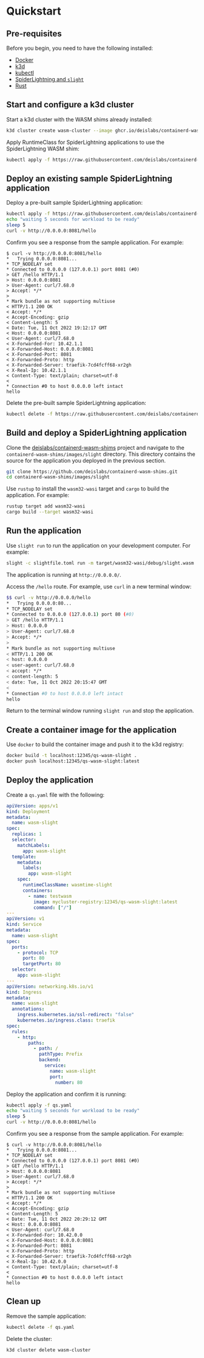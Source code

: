 # Quickstart

## Pre-requisites
Before you begin, you need to have the following installed:

- [Docker](https://docs.docker.com/install/)
- [k3d](https://k3d.io/v5.4.6/#installation)
- [kubectl](https://kubernetes.io/docs/tasks/tools/#kubectl)
- [SpiderLightning and `slight`](https://github.com/deislabs/spiderlightning#spiderlightning-or-slight)
- [Rust](https://www.rust-lang.org/tools/install)

## Start and configure a k3d cluster

Start a k3d cluster with the WASM shims already installed:

```bash
k3d cluster create wasm-cluster --image ghcr.io/deislabs/containerd-wasm-shims/examples/k3d:latest -p "8081:80@loadbalancer" --agents 2 --registry-create mycluster-registry:12345
```

Apply RuntimeClass for SpiderLightning applications to use the SpiderLightning WASM shim:

```bash
kubectl apply -f https://raw.githubusercontent.com/deislabs/containerd-wasm-shims/main/deployments/workloads/slight/runtime.yaml
```

## Deploy an existing sample SpiderLightning application

Deploy a pre-built sample SpiderLightning application:

```bash
kubectl apply -f https://raw.githubusercontent.com/deislabs/containerd-wasm-shims/main/deployments/workloads/slight/workload.yaml
echo "waiting 5 seconds for workload to be ready"
sleep 5
curl -v http://0.0.0.0:8081/hello
```

Confirm you see a response from the sample application. For example:

```output
$ curl -v http://0.0.0.0:8081/hello
*   Trying 0.0.0.0:8081...
* TCP_NODELAY set
* Connected to 0.0.0.0 (127.0.0.1) port 8081 (#0)
> GET /hello HTTP/1.1
> Host: 0.0.0.0:8081
> User-Agent: curl/7.68.0
> Accept: */*
> 
* Mark bundle as not supporting multiuse
< HTTP/1.1 200 OK
< Accept: */*
< Accept-Encoding: gzip
< Content-Length: 5
< Date: Tue, 11 Oct 2022 19:12:17 GMT
< Host: 0.0.0.0:8081
< User-Agent: curl/7.68.0
< X-Forwarded-For: 10.42.1.1
< X-Forwarded-Host: 0.0.0.0:8081
< X-Forwarded-Port: 8081
< X-Forwarded-Proto: http
< X-Forwarded-Server: traefik-7cd4fcff68-xr2gh
< X-Real-Ip: 10.42.1.1
< Content-Type: text/plain; charset=utf-8
< 
* Connection #0 to host 0.0.0.0 left intact
hello
```

Delete the pre-built sample SpiderLightning application:

```bash
kubectl delete -f https://raw.githubusercontent.com/deislabs/containerd-wasm-shims/main/deployments/workloads/slight/workload.yaml
```

## Build and deploy a SpiderLightning application

Clone the [deislabs/containerd-wasm-shims](https://github.com/deislabs/containerd-wasm-shims) project and navigate to the `containerd-wasm-shims/images/slight` directory. This directory contains the source for the application you deployed in the previous section.

```bash
git clone https://github.com/deislabs/containerd-wasm-shims.git
cd containerd-wasm-shims/images/slight
```

Use `rustup` to install the `wasm32-wasi` target and `cargo` to build the application. For example:

```bash
rustup target add wasm32-wasi
cargo build --target wasm32-wasi
```

## Run the application

Use `slight run` to run the application on your development computer. For example:

```bash
slight -c slightfile.toml run -m target/wasm32-wasi/debug/slight.wasm
```

The application is running at `http://0.0.0.0/`.

Access the `/hello` route. For example, use `curl` in a new terminal window:

```bash
$$ curl -v http://0.0.0.0/hello
*   Trying 0.0.0.0:80...
* TCP_NODELAY set
* Connected to 0.0.0.0 (127.0.0.1) port 80 (#0)
> GET /hello HTTP/1.1
> Host: 0.0.0.0
> User-Agent: curl/7.68.0
> Accept: */*
> 
* Mark bundle as not supporting multiuse
< HTTP/1.1 200 OK
< host: 0.0.0.0
< user-agent: curl/7.68.0
< accept: */*
< content-length: 5
< date: Tue, 11 Oct 2022 20:15:47 GMT
< 
* Connection #0 to host 0.0.0.0 left intact
hello
```

Return to the terminal window running `slight run` and stop the application.

## Create a container image for the application

Use `docker` to build the container image and push it to the k3d registry:

```bash
docker build -t localhost:12345/qs-wasm-slight .
docker push localhost:12345/qs-wasm-slight:latest
```

## Deploy the application

Create a `qs.yaml` file with the following:

```yml
apiVersion: apps/v1
kind: Deployment
metadata:
  name: wasm-slight
spec:
  replicas: 1
  selector:
    matchLabels:
      app: wasm-slight
  template:
    metadata:
      labels:
        app: wasm-slight
    spec:
      runtimeClassName: wasmtime-slight
      containers:
        - name: testwasm
          image: mycluster-registry:12345/qs-wasm-slight:latest
          command: ["/"]
---
apiVersion: v1
kind: Service
metadata:
  name: wasm-slight
spec:
  ports:
    - protocol: TCP
      port: 80
      targetPort: 80
  selector:
    app: wasm-slight
---
apiVersion: networking.k8s.io/v1
kind: Ingress
metadata:
  name: wasm-slight
  annotations:
    ingress.kubernetes.io/ssl-redirect: "false"
    kubernetes.io/ingress.class: traefik
spec:
  rules:
    - http:
        paths:
          - path: /
            pathType: Prefix
            backend:
              service:
                name: wasm-slight
                port:
                  number: 80
```

Deploy the application and confirm it is running:

```bash
kubectl apply -f qs.yaml
echo "waiting 5 seconds for workload to be ready"
sleep 5
curl -v http://0.0.0.0:8081/hello
```

Confirm you see a response from the sample application. For example:

```output
$ curl -v http://0.0.0.0:8081/hello
*   Trying 0.0.0.0:8081...
* TCP_NODELAY set
* Connected to 0.0.0.0 (127.0.0.1) port 8081 (#0)
> GET /hello HTTP/1.1
> Host: 0.0.0.0:8081
> User-Agent: curl/7.68.0
> Accept: */*
> 
* Mark bundle as not supporting multiuse
< HTTP/1.1 200 OK
< Accept: */*
< Accept-Encoding: gzip
< Content-Length: 5
< Date: Tue, 11 Oct 2022 20:29:12 GMT
< Host: 0.0.0.0:8081
< User-Agent: curl/7.68.0
< X-Forwarded-For: 10.42.0.0
< X-Forwarded-Host: 0.0.0.0:8081
< X-Forwarded-Port: 8081
< X-Forwarded-Proto: http
< X-Forwarded-Server: traefik-7cd4fcff68-xr2gh
< X-Real-Ip: 10.42.0.0
< Content-Type: text/plain; charset=utf-8
< 
* Connection #0 to host 0.0.0.0 left intact
hello
```

## Clean up

Remove the sample application:

```bash
kubectl delete -f qs.yaml
```

Delete the cluster:

```bash
k3d cluster delete wasm-cluster
```